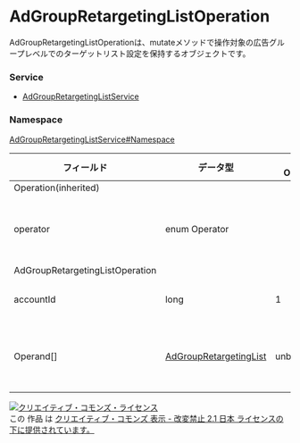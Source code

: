 # AdGroupRetargetingListOperation
AdGroupRetargetingListOperationは、mutateメソッドで操作対象の広告グループレベルでのターゲットリスト設定を保持するオブジェクトです。

### Service
+ [AdGroupRetargetingListService](../../services/AdGroupRetargetingListService.md)

### Namespace
[AdGroupRetargetingListService#Namespace](../../services/AdGroupRetargetingListService.md#namespace)

| フィールド | データ型 | max<br>Occurs | min<br>Occurs | resp<br>onse | add | set | remove | 説明 |
|---|---|---|---|---|---|---|---|---|
| Operation(inherited)|||||||||
| operator| enum Operator||||||| ADD、SET、REMOVEが指定可能です。 |
| AdGroupRetargetingListOperation|||||||
| accountId| long| 1| 1| -| Req| Req| Req| アカウントIDです。|
| Operand[]| <a href="AdGroupRetargetingList.md">AdGroupRetargetingList</a>| unbounded| 1| -| Req| Req| Req| 操作対象広告グループユーザのリストです。|

<a rel="license" href="http://creativecommons.org/licenses/by-nd/2.1/jp/"><img alt="クリエイティブ・コモンズ・ライセンス" style="border-width:0" src="https://i.creativecommons.org/l/by-nd/2.1/jp/88x31.png" /></a><br />この 作品 は <a rel="license" href="http://creativecommons.org/licenses/by-nd/2.1/jp/">クリエイティブ・コモンズ 表示 - 改変禁止 2.1 日本 ライセンスの下に提供されています。</a>
